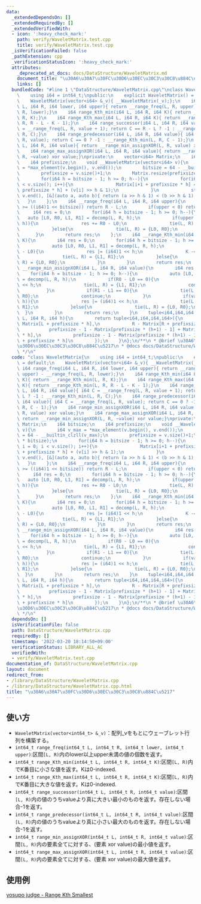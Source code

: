 ```yaml
---
data:
  _extendedDependsOn: []
  _extendedRequiredBy: []
  _extendedVerifiedWith:
  - icon: ':heavy_check_mark:'
    path: verify/WaveletMatrix.test.cpp
    title: verify/WaveletMatrix.test.cpp
  _isVerificationFailed: false
  _pathExtension: cpp
  _verificationStatusIcon: ':heavy_check_mark:'
  attributes:
    _deprecated_at_docs: docs/DataStructure/WaveletMatrix.md
    document_title: "\u30A6\u30A7\u30FC\u30D6\u30EC\u30C3\u30C8\u884C\u5217"
    links: []
  bundledCode: "#line 1 \"DataStructure/WaveletMatrix.cpp\"\nclass WaveletMatrix{\n\
    \    using i64 = int64_t;\npublic:\n    explicit WaveletMatrix() = default;\n\
    \    WaveletMatrix(vector<i64> &_v){ __WaveletMatrix(_v);};\n    i64 range_freq(i64\
    \ L, i64 R, i64 lower, i64 upper){ return __range_freq(L, R, upper) - __range_freq(L,\
    \ R, lower);}\n    i64 range_Kth_min(i64 L, i64 R, i64 K){ return __range_Kth_min(L,\
    \ R, K);}\n    i64 range_Kth_max(i64 L, i64 R, i64 K){ return __range_Kth_min(L,\
    \ R, R - L - K - 1);}\n    i64 range_successor(i64 L, i64 R, i64 value){ i64 C\
    \ = __range_freq(L, R, value + 1); return C == R - L ? -1 : __range_Kth_min(L,\
    \ R, C);}\n    i64 range_predecessor(i64 L, i64 R, i64 value){ i64 C = __range_freq(L,\
    \ R, value); return C == 0 ? -1 : __range_Kth_min(L, R, C - 1);}\n    i64 range_min_assignXOR(i64\
    \ L, i64 R, i64 value){ return __range_min_assignXOR(L, R, value) xor value;}\n\
    \    i64 range_max_assignXOR(i64 L, i64 R, i64 value){ return __range_min_assignXOR(L,\
    \ R, ~value) xor value;}\nprivate:\n    vector<i64> Matrix;\n    i64 bitsize;\n\
    \    i64 prefixsize;\n    void __WaveletMatrix(vector<i64> v){\n        i64 v_max\
    \ = *max_element(v.begin(), v.end());\n        bitsize = 64 - __builtin_clzll(v_max);\n\
    \        prefixsize = v.size()+1;\n        Matrix.resize(prefixsize * bitsize);\n\
    \        for(i64 h = bitsize - 1; h >= 0; h--){\n            for(i64 i = 0; i\
    \ < v.size(); i++){\n                Matrix[i+1 + prefixsize * h] = Matrix[i +\
    \ prefixsize * h] + (v[i] >> h & 1);\n            }\n            stable_sort(v.begin(),\
    \ v.end(), [&](auto a, auto b){ return (a >> h & 1) < (b >> h & 1);});\n     \
    \   }\n    };\n    i64 __range_freq(i64 L, i64 R, i64 upper){\n        if(upper\
    \ >= ((i64)1 << bitsize)) return R - L;\n        if(upper < 0) return 0;\n   \
    \     i64 res = 0;\n        for(i64 h = bitsize - 1; h >= 0; h--){\n         \
    \   auto [L0, R0, L1, R1] = decomp(L, R, h);\n            if(upper & ((i64)1 <<\
    \ h)){\n                res += R0 - L0;\n                tie(L, R) = {L1, R1};\n\
    \            }else{\n                tie(L, R) = {L0, R0};\n            }\n  \
    \      }\n        return res;\n    };\n    i64 __range_Kth_min(i64 L, i64 R, i64\
    \ K){\n        i64 res = 0;\n        for(i64 h = bitsize - 1; h >= 0; h--){\n\
    \            auto [L0, R0, L1, R1] = decomp(L, R, h);\n            if(K >= R0\
    \ - L0){\n                res |= (i64)1 << h;\n                K -= R0 - L0;\n\
    \                tie(L, R) = {L1, R1};\n            }else{\n                tie(L,\
    \ R) = {L0, R0};\n            }\n        }\n        return res;\n    }\n    i64\
    \ __range_min_assignXOR(i64 L, i64 R, i64 value){\n        i64 res = 0;\n    \
    \    for(i64 h = bitsize - 1; h >= 0; h--){\n            auto [L0, R0, L1, R1]\
    \ = decomp(L, R, h);\n            if(R0 - L0 == 0){\n                res |= (i64)1\
    \ << h;\n                tie(L, R) = {L1, R1};\n                continue;\n  \
    \          }\n            if(R1 - L1 == 0){\n                tie(L, R) = {L0,\
    \ R0};\n                continue;\n            }\n            if(value & (1 <<\
    \ h)){\n                res |= (i64)1 << h;\n                tie(L, R) = {L1,\
    \ R1};\n            }else{\n                tie(L, R) = {L0, R0};\n          \
    \  }\n        }\n        return res;\n    }\n    tuple<i64,i64,i64,i64> decomp(i64\
    \ L, i64 R, i64 h){\n        return tuple<i64,i64,i64,i64>({\n            L -\
    \ Matrix[L + prefixsize * h],\n            R - Matrix[R + prefixsize * h],\n \
    \           prefixsize - 1 - Matrix[prefixsize * (h+1) - 1] + Matrix[L + prefixsize\
    \ * h],\n            prefixsize - 1 - Matrix[prefixsize * (h+1) - 1] + Matrix[R\
    \ + prefixsize * h]\n        });\n    }\n};\n/**\n * @brief \u30A6\u30A7\u30FC\
    \u30D6\u30EC\u30C3\u30C8\u884C\u5217\n * @docs docs/DataStructure/WaveletMatrix.md\n\
    \ */\n"
  code: "class WaveletMatrix{\n    using i64 = int64_t;\npublic:\n    explicit WaveletMatrix()\
    \ = default;\n    WaveletMatrix(vector<i64> &_v){ __WaveletMatrix(_v);};\n   \
    \ i64 range_freq(i64 L, i64 R, i64 lower, i64 upper){ return __range_freq(L, R,\
    \ upper) - __range_freq(L, R, lower);}\n    i64 range_Kth_min(i64 L, i64 R, i64\
    \ K){ return __range_Kth_min(L, R, K);}\n    i64 range_Kth_max(i64 L, i64 R, i64\
    \ K){ return __range_Kth_min(L, R, R - L - K - 1);}\n    i64 range_successor(i64\
    \ L, i64 R, i64 value){ i64 C = __range_freq(L, R, value + 1); return C == R -\
    \ L ? -1 : __range_Kth_min(L, R, C);}\n    i64 range_predecessor(i64 L, i64 R,\
    \ i64 value){ i64 C = __range_freq(L, R, value); return C == 0 ? -1 : __range_Kth_min(L,\
    \ R, C - 1);}\n    i64 range_min_assignXOR(i64 L, i64 R, i64 value){ return __range_min_assignXOR(L,\
    \ R, value) xor value;}\n    i64 range_max_assignXOR(i64 L, i64 R, i64 value){\
    \ return __range_min_assignXOR(L, R, ~value) xor value;}\nprivate:\n    vector<i64>\
    \ Matrix;\n    i64 bitsize;\n    i64 prefixsize;\n    void __WaveletMatrix(vector<i64>\
    \ v){\n        i64 v_max = *max_element(v.begin(), v.end());\n        bitsize\
    \ = 64 - __builtin_clzll(v_max);\n        prefixsize = v.size()+1;\n        Matrix.resize(prefixsize\
    \ * bitsize);\n        for(i64 h = bitsize - 1; h >= 0; h--){\n            for(i64\
    \ i = 0; i < v.size(); i++){\n                Matrix[i+1 + prefixsize * h] = Matrix[i\
    \ + prefixsize * h] + (v[i] >> h & 1);\n            }\n            stable_sort(v.begin(),\
    \ v.end(), [&](auto a, auto b){ return (a >> h & 1) < (b >> h & 1);});\n     \
    \   }\n    };\n    i64 __range_freq(i64 L, i64 R, i64 upper){\n        if(upper\
    \ >= ((i64)1 << bitsize)) return R - L;\n        if(upper < 0) return 0;\n   \
    \     i64 res = 0;\n        for(i64 h = bitsize - 1; h >= 0; h--){\n         \
    \   auto [L0, R0, L1, R1] = decomp(L, R, h);\n            if(upper & ((i64)1 <<\
    \ h)){\n                res += R0 - L0;\n                tie(L, R) = {L1, R1};\n\
    \            }else{\n                tie(L, R) = {L0, R0};\n            }\n  \
    \      }\n        return res;\n    };\n    i64 __range_Kth_min(i64 L, i64 R, i64\
    \ K){\n        i64 res = 0;\n        for(i64 h = bitsize - 1; h >= 0; h--){\n\
    \            auto [L0, R0, L1, R1] = decomp(L, R, h);\n            if(K >= R0\
    \ - L0){\n                res |= (i64)1 << h;\n                K -= R0 - L0;\n\
    \                tie(L, R) = {L1, R1};\n            }else{\n                tie(L,\
    \ R) = {L0, R0};\n            }\n        }\n        return res;\n    }\n    i64\
    \ __range_min_assignXOR(i64 L, i64 R, i64 value){\n        i64 res = 0;\n    \
    \    for(i64 h = bitsize - 1; h >= 0; h--){\n            auto [L0, R0, L1, R1]\
    \ = decomp(L, R, h);\n            if(R0 - L0 == 0){\n                res |= (i64)1\
    \ << h;\n                tie(L, R) = {L1, R1};\n                continue;\n  \
    \          }\n            if(R1 - L1 == 0){\n                tie(L, R) = {L0,\
    \ R0};\n                continue;\n            }\n            if(value & (1 <<\
    \ h)){\n                res |= (i64)1 << h;\n                tie(L, R) = {L1,\
    \ R1};\n            }else{\n                tie(L, R) = {L0, R0};\n          \
    \  }\n        }\n        return res;\n    }\n    tuple<i64,i64,i64,i64> decomp(i64\
    \ L, i64 R, i64 h){\n        return tuple<i64,i64,i64,i64>({\n            L -\
    \ Matrix[L + prefixsize * h],\n            R - Matrix[R + prefixsize * h],\n \
    \           prefixsize - 1 - Matrix[prefixsize * (h+1) - 1] + Matrix[L + prefixsize\
    \ * h],\n            prefixsize - 1 - Matrix[prefixsize * (h+1) - 1] + Matrix[R\
    \ + prefixsize * h]\n        });\n    }\n};\n/**\n * @brief \u30A6\u30A7\u30FC\
    \u30D6\u30EC\u30C3\u30C8\u884C\u5217\n * @docs docs/DataStructure/WaveletMatrix.md\n\
    \ */\n"
  dependsOn: []
  isVerificationFile: false
  path: DataStructure/WaveletMatrix.cpp
  requiredBy: []
  timestamp: '2022-03-20 18:14:50+09:00'
  verificationStatus: LIBRARY_ALL_AC
  verifiedWith:
  - verify/WaveletMatrix.test.cpp
documentation_of: DataStructure/WaveletMatrix.cpp
layout: document
redirect_from:
- /library/DataStructure/WaveletMatrix.cpp
- /library/DataStructure/WaveletMatrix.cpp.html
title: "\u30A6\u30A7\u30FC\u30D6\u30EC\u30C3\u30C8\u884C\u5217"
---
```

## 使い方  
- `WaveletMatrix(vector<int64_t> &_v)`：配列_vをもとにウェーブレット行列を構築する。  
- `int64_t range_freq(int64_t L, int64_t R, int64_t lower, int64_t upper)`:区間`[L, R)`内のlower以上upper未満の値の個数を返す。  
- `int64_t range_Kth_min(int64_t L, int64_t R, int64_t K)`:区間`[L, R)`内でK番目に小さな値を返す。Kは0-indexed.  
- `int64_t range_Kth_max(int64_t L, int64_t R, int64_t K)`:区間`[L, R)`内でK番目に大きな値を返す。Kは0-indexed.  
- `int64_t range_successor(int64_t L, int64_t R, int64_t value)`:区間`[L, R)`内の値のうちvalueより真に大きい最小のものを返す。存在しない場合-1を返す。  
- `int64_t range_predecessor(int64_t L, int64_t R, int64_t value)`:区間`[L, R)`内の値のうちvalueより真に小さい最大のものを返す。存在しない場合-1を返す。  
- `int64_t range_min_assignXOR(int64_t L, int64_t R, int64_t value)`:区間`[L, R)`内の要素全てに対する、(要素 xor value)の最小値を返す。  
- `int64_t range_max_assignXOR(int64_t L, int64_t R, int64_t value)`:区間`[L, R)`内の要素全てに対する、(要素 xor value)の最大値を返す。  

## 使用例
<a href="https://judge.yosupo.jp/submission/83011" target="_blank">yosupo judge - Range Kth Smallest</a>
